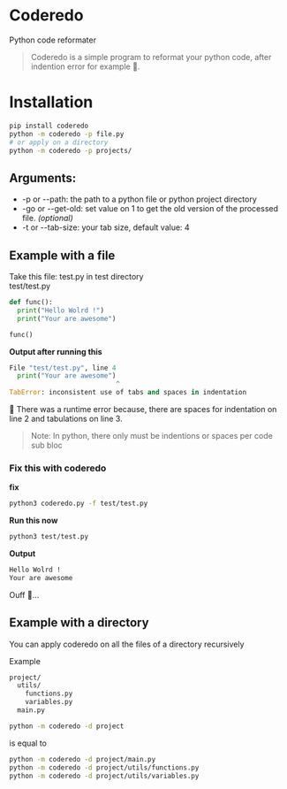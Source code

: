 # Coderedo
Python code reformater

> Coderedo is a simple program to reformat your python code, after indention error for example 🤗️.

# Installation

```bash
pip install coderedo
python -m coderedo -p file.py
# or apply on a directory
python -m coderedo -p projects/
```

## Arguments:
* -p or --path: the path to a python file or python project directory
* -go or --get-old: set value on 1 to get the old version of the processed file. *(optional)*
* -t or --tab-size: your tab size, default value: 4

## Example with a file
Take this file: test.py in test directory <br>
test/test.py

```python
def func():
  print("Hello Wolrd !")
  print("Your are awesome")

func()
```
**Output after running this**

```python
File "test/test.py", line 4
  print("Your are awesome")
                           ^
TabError: inconsistent use of tabs and spaces in indentation
```

🤧️ There was a runtime error because, there are spaces for indentation on line 2 and tabulations on line 3.
> Note: In python, there only must be indentions or spaces per code sub bloc

### Fix this with coderedo
**fix**

```bash
python3 coderedo.py -f test/test.py
```

**Run this now**

```bash
python3 test/test.py
```

**Output**

```bash
Hello Wolrd !
Your are awesome
```

Ouff 🙂️...

## Example with a directory

You can apply coderedo on all the files of a directory recursively

Example

```bash
project/
  utils/
    functions.py
    variables.py
  main.py  
```

```bash
python -m coderedo -d project
```

is equal to

```bash
python -m coderedo -d project/main.py
python -m coderedo -d project/utils/functions.py
python -m coderedo -d project/utils/variables.py
```